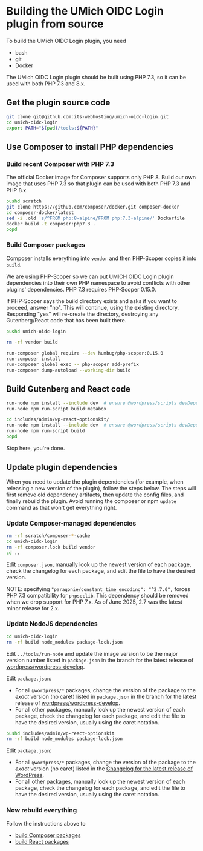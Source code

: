 
# Building the UMich OIDC Login plugin from source

To build the UMich OIDC Login plugin, you need
* bash
* git
* Docker

The UMich OIDC Login plugin should be built using PHP 7.3, so it can be used with both PHP 7.3 and 8.x.

## Get the plugin source code

```bash
git clone git@github.com:its-webhosting/umich-oidc-login.git
cd umich-oidc-login
export PATH="$(pwd)/tools:${PATH}"
```

## Use Composer to install PHP dependencies

### Build recent Composer with PHP 7.3

The official Docker image for Composer supports only PHP 8.  Build our own image that uses PHP 7.3 so that plugin can be used with both PHP 7.3 and PHP 8.x.

```bash
pushd scratch
git clone https://github.com/composer/docker.git composer-docker
cd composer-docker/latest
sed -i .old 's/^FROM php:8-alpine/FROM php:7.3-alpine/' Dockerfile
docker build -t composer:php7.3 .
popd
```

### Build Composer packages

Composer installs everything into `vendor` and then PHP-Scoper copies it into `build`.

We are using PHP-Scoper so we can put UMICH OIDC Login plugin dependencies into their own PHP namespace to avoid conflicts with other plugins' dependencies.  PHP 7.3 requires PHP-Scoper 0.15.0.

If PHP-Scoper says the build directory exists and asks if you want to proceed, answer "no".  This will continue, using the existing directory.  Responding "yes" will re-create the directory, destroying any Gutenberg/React code that has been built there.

```bash
pushd umich-oidc-login

rm -rf vendor build

run-composer global require --dev humbug/php-scoper:0.15.0
run-composer install
run-composer global exec -- php-scoper add-prefix
run-composer dump-autoload --working-dir build
```

## Build Gutenberg and React code

```bash
run-node npm install --include dev  # ensure @wordpress/scripts devDependency gets installed
run-node npm run-script build:metabox

cd includes/admin/wp-react-optionskit/
run-node npm install --include dev  # ensure @wordpress/scripts devDependency gets installed
run-node npm run-script build
popd
```

Stop here, you're done.

## Update plugin dependencies

When you need to update the plugin dependencies (for example, when releasing a new version of the plugin), follow the steps below.  The steps will first remove old dependency artifacts, then update the config files, and finally rebuild the plugin.  Avoid running the composer or npm `update` command as that won't get everything right.

### Update Composer-managed dependencies

```bash
rm -rf scratch/composer-*-cache
cd umich-oidc-login
rm -rf composer.lock build vendor
cd ..
```

Edit `composer.json`, manually look up the newest version of each package, check the changelog for each package, and edit the file to have the desired version.

NOTE: specifying `"paragonie/constant_time_encoding": "^2.7.0",` forces PHP 7.3 compatibility for `phpseclib`. This dependency should be removed when we drop support for PHP 7.x.  As of June 2025, 2.7 was the latest minor release for 2.x.

### Update NodeJS dependencies

```bash
cd umich-oidc-login
rm -rf build node_modules package-lock.json
```

Edit `../tools/run-node` and update the image version to be the major version number listed in `package.json` in the branch for the latest release of [wordpress/wordpress-develop](https://github.com/WordPress/wordpress-develop/tree/trunk).

Edit `package.json`:
* For all `@wordpress/*` packages, change the version of the package to the _exact_ version (no caret) listed in `package.json` in the branch for the latest release of [wordpress/wordpress-develop](https://github.com/WordPress/wordpress-develop/tree/trunk).
* For all other packages, manually look up the newest version of each package, check the changelog for each package, and edit the file to have the desired version, usually using the caret notation.

```bash
pushd includes/admin/wp-react-optionskit
rm -rf build node_modules package-lock.json
```

Edit `package.json`:
* For all `@wordpress/*` packages, change the version of the package to the _exact_ version (no caret) listed in the [Changelog for the latest release of WordPress](https://wordpress.org/documentation/article/wordpress-versions/).
* For all other packages, manually look up the newest version of each package, check the changelog for each package, and edit the file to have the desired version, usually using the caret notation.


### Now rebuild everything

Follow the instructions above to
* [build Composer packages](#build-composer-packages)
* [build React packages](#build-gutenberg-and-react-code)
